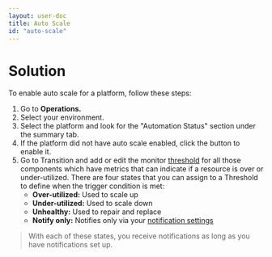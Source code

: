 ```yaml
---
layout: user-doc
title: Auto Scale
id: "auto-scale"
---
```


# Solution

To enable auto scale for a platform, follow these steps:

1. Go to **Operations.**
2. Select your environment.
3. Select the platform and look for the "Automation Status" section under the summary tab.
4. If the platform did not have auto scale enabled, click the button to enable it.
5. Go to Transition and add or edit the monitor <a href="/user/design/threshold-definitions.html">threshold</a> for all those components which have metrics that can indicate if a resource is over or under-utilized. There are four states that you can assign to a Threshold to define when the trigger condition is met:
    * **Over-utilized:** Used to scale up
    * **Under-utilized:** Used to scale down
    * **Unhealthy:** Used to repair and replace
    * **Notify only:** Notifies only via your <a href="/user/howto/set-up-notifications.html">notification settings</a>

>With each of these states, you receive notifications as long as you have notifications set up.


